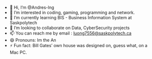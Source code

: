 - 👋 Hi, I’m @Andres-lng
- 👀 I’m interested in coding, gaming, programming and network.
- 🌱 I’m currently learning BIS - Business Information System at Saskpolytech
- 💞️ I’m looking to collaborate on Data, CyberSecurity projects
- 📫 You can reach me by email : luong7556@saskpolytech.ca
- 😄 Pronouns: Im the An
- ⚡ Fun fact: Bill Gates’ own house was designed on, guess what, on a Mac PC.

<!---
Andres-lng/Andres-lng is a ✨ special ✨ repository because its `README.md` (this file) appears on your GitHub profile.
You can click the Preview link to take a look at your changes.
--->
